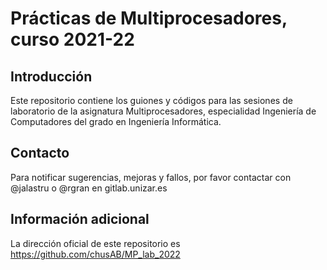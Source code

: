# Prácticas de Multiprocesadores, curso 2021-22

## Introducción
Este repositorio contiene los guiones y códigos para las sesiones de laboratorio
de la asignatura Multiprocesadores, especialidad Ingeniería de Computadores
del grado en Ingeniería Informática.

## Contacto
Para notificar sugerencias, mejoras y fallos, por favor contactar con
@jalastru o @rgran en gitlab.unizar.es

## Información adicional
La dirección oficial de este repositorio es
https://github.com/chusAB/MP_lab_2022
